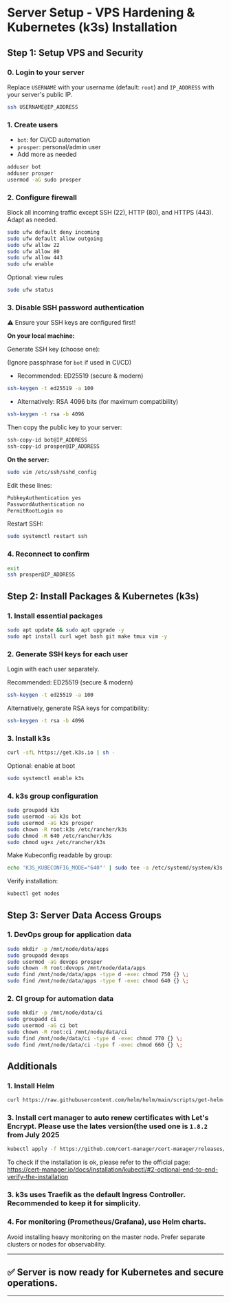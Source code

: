 # Server Setup - VPS Hardening & Kubernetes (k3s) Installation

## Step 1: Setup VPS and Security

### 0. Login to your server

Replace `USERNAME` with your username (default: `root`) and `IP_ADDRESS` with your server's public IP.

```bash
ssh USERNAME@IP_ADDRESS
```

### 1. Create users

- `bot`: for CI/CD automation
- `prosper`: personal/admin user
- Add more as needed

```bash
adduser bot
adduser prosper
usermod -aG sudo prosper
```

### 2. Configure firewall

Block all incoming traffic except SSH (22), HTTP (80), and HTTPS (443). Adapt as needed.

```bash
sudo ufw default deny incoming
sudo ufw default allow outgoing
sudo ufw allow 22
sudo ufw allow 80
sudo ufw allow 443
sudo ufw enable
```

Optional: view rules

```bash
sudo ufw status
```

### 3. Disable SSH password authentication

⚠️ Ensure your SSH keys are configured first!

**On your local machine:**

Generate SSH key (choose one):

(Ignore passphrase for `bot` if used in CI/CD)

- Recommended: ED25519 (secure & modern)

```bash
ssh-keygen -t ed25519 -a 100
```

- Alternatively: RSA 4096 bits (for maximum compatibility)

```bash
ssh-keygen -t rsa -b 4096
```

Then copy the public key to your server:

```bash
ssh-copy-id bot@IP_ADDRESS
ssh-copy-id prosper@IP_ADDRESS
```

**On the server:**

```bash
sudo vim /etc/ssh/sshd_config
```

Edit these lines:

```bash
PubkeyAuthentication yes
PasswordAuthentication no
PermitRootLogin no
```

Restart SSH:

```bash
sudo systemctl restart ssh
```

### 4. Reconnect to confirm

```bash
exit
ssh prosper@IP_ADDRESS
```


## Step 2: Install Packages & Kubernetes (k3s)

### 1. Install essential packages

```bash
sudo apt update && sudo apt upgrade -y
sudo apt install curl wget bash git make tmux vim -y
```

### 2. Generate SSH keys for each user

Login with each user separately.

Recommended: ED25519 (secure & modern)

```bash
ssh-keygen -t ed25519 -a 100
```

Alternatively, generate RSA keys for compatibility:

```bash
ssh-keygen -t rsa -b 4096
```

### 3. Install k3s

```bash
curl -sfL https://get.k3s.io | sh -
```

Optional: enable at boot

```bash
sudo systemctl enable k3s
```

### 4. k3s group configuration

```bash
sudo groupadd k3s
sudo usermod -aG k3s bot
sudo usermod -aG k3s prosper
sudo chown -R root:k3s /etc/rancher/k3s
sudo chmod -R 640 /etc/rancher/k3s
sudo chmod ug+x /etc/rancher/k3s
```

Make Kubeconfig readable by group:

```bash
echo 'K3S_KUBECONFIG_MODE="640"' | sudo tee -a /etc/systemd/system/k3s.service.env
```

Verify installation:

```bash
kubectl get nodes
```

## Step 3: Server Data Access Groups

### 1. DevOps group for application data

```bash
sudo mkdir -p /mnt/node/data/apps
sudo groupadd devops
sudo usermod -aG devops prosper
sudo chown -R root:devops /mnt/node/data/apps
sudo find /mnt/node/data/apps -type d -exec chmod 750 {} \;
sudo find /mnt/node/data/apps -type f -exec chmod 640 {} \;
```

### 2. CI group for automation data

```bash
sudo mkdir -p /mnt/node/data/ci
sudo groupadd ci
sudo usermod -aG ci bot
sudo chown -R root:ci /mnt/node/data/ci
sudo find /mnt/node/data/ci -type d -exec chmod 770 {} \;
sudo find /mnt/node/data/ci -type f -exec chmod 660 {} \;
```


## Additionals


### 1. Install Helm

```bash
curl https://raw.githubusercontent.com/helm/helm/main/scripts/get-helm-3 | bash
```

### 3. Install cert manager to auto renew certificates with Let's Encrypt. Please use the lates version(the used one is `1.8.2` from July 2025

```bash
kubectl apply -f https://github.com/cert-manager/cert-manager/releases/download/v1.18.2/cert-manager.yaml
```

To check if the installation is ok, please refer to the official page: https://cert-manager.io/docs/installation/kubectl/#2-optional-end-to-end-verify-the-installation


### 3. k3s uses **Traefik** as the default Ingress Controller. Recommended to keep it for simplicity.

### 4. For monitoring (Prometheus/Grafana), use Helm charts.
  Avoid installing heavy monitoring on the master node.
  Prefer separate clusters or nodes for observability.

---

## ✅ Server is now ready for Kubernetes and secure operations.

---
